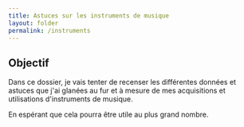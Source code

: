 ```yaml
---
title: Astuces sur les instruments de musique
layout: folder
permalink: /instruments
---
```


## Objectif

Dans ce dossier, je vais tenter de recenser les différentes données et astuces
que j'ai glanées au fur et à mesure de mes acquisitions et utilisations
d'instruments de musique.

En espérant que cela pourra être utile au plus grand nombre.

